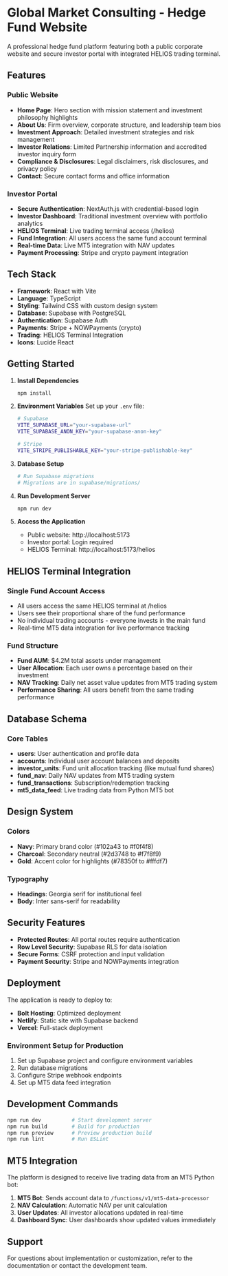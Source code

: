 # Global Market Consulting - Hedge Fund Website

A professional hedge fund platform featuring both a public corporate website and secure investor portal with integrated HELIOS trading terminal.

## Features

### Public Website
- **Home Page**: Hero section with mission statement and investment philosophy highlights
- **About Us**: Firm overview, corporate structure, and leadership team bios
- **Investment Approach**: Detailed investment strategies and risk management
- **Investor Relations**: Limited Partnership information and accredited investor inquiry form
- **Compliance & Disclosures**: Legal disclaimers, risk disclosures, and privacy policy
- **Contact**: Secure contact forms and office information

### Investor Portal
- **Secure Authentication**: NextAuth.js with credential-based login
- **Investor Dashboard**: Traditional investment overview with portfolio analytics
- **HELIOS Terminal**: Live trading terminal access (/helios)
- **Fund Integration**: All users access the same fund account terminal
- **Real-time Data**: Live MT5 integration with NAV updates
- **Payment Processing**: Stripe and crypto payment integration

## Tech Stack

- **Framework**: React with Vite
- **Language**: TypeScript
- **Styling**: Tailwind CSS with custom design system
- **Database**: Supabase with PostgreSQL
- **Authentication**: Supabase Auth
- **Payments**: Stripe + NOWPayments (crypto)
- **Trading**: HELIOS Terminal Integration
- **Icons**: Lucide React

## Getting Started

1. **Install Dependencies**
   ```bash
   npm install
   ```

2. **Environment Variables**
   Set up your `.env` file:
   ```bash
   # Supabase
   VITE_SUPABASE_URL="your-supabase-url"
   VITE_SUPABASE_ANON_KEY="your-supabase-anon-key"
   
   # Stripe
   VITE_STRIPE_PUBLISHABLE_KEY="your-stripe-publishable-key"
   ```

3. **Database Setup**
   ```bash
   # Run Supabase migrations
   # Migrations are in supabase/migrations/
   ```

4. **Run Development Server**
   ```bash
   npm run dev
   ```

5. **Access the Application**
   - Public website: http://localhost:5173
   - Investor portal: Login required
   - HELIOS Terminal: http://localhost:5173/helios

## HELIOS Terminal Integration

### Single Fund Account Access
- All users access the same HELIOS terminal at /helios
- Users see their proportional share of the fund performance
- No individual trading accounts - everyone invests in the main fund
- Real-time MT5 data integration for live performance tracking

### Fund Structure
- **Fund AUM**: $4.2M total assets under management
- **User Allocation**: Each user owns a percentage based on their investment
- **NAV Tracking**: Daily net asset value updates from MT5 trading system
- **Performance Sharing**: All users benefit from the same trading performance

## Database Schema

### Core Tables
- **users**: User authentication and profile data
- **accounts**: Individual user account balances and deposits
- **investor_units**: Fund unit allocation tracking (like mutual fund shares)
- **fund_nav**: Daily NAV updates from MT5 trading system
- **fund_transactions**: Subscription/redemption tracking
- **mt5_data_feed**: Live trading data from Python MT5 bot

## Design System

### Colors
- **Navy**: Primary brand color (#102a43 to #f0f4f8)
- **Charcoal**: Secondary neutral (#2d3748 to #f7f8f9)
- **Gold**: Accent color for highlights (#78350f to #fffdf7)

### Typography
- **Headings**: Georgia serif for institutional feel
- **Body**: Inter sans-serif for readability

## Security Features

- **Protected Routes**: All portal routes require authentication
- **Row Level Security**: Supabase RLS for data isolation
- **Secure Forms**: CSRF protection and input validation
- **Payment Security**: Stripe and NOWPayments integration

## Deployment

The application is ready to deploy to:
- **Bolt Hosting**: Optimized deployment
- **Netlify**: Static site with Supabase backend
- **Vercel**: Full-stack deployment

### Environment Setup for Production
1. Set up Supabase project and configure environment variables
2. Run database migrations
3. Configure Stripe webhook endpoints
4. Set up MT5 data feed integration

## Development Commands

```bash
npm run dev          # Start development server
npm run build        # Build for production
npm run preview      # Preview production build
npm run lint         # Run ESLint
```

## MT5 Integration

The platform is designed to receive live trading data from an MT5 Python bot:

1. **MT5 Bot**: Sends account data to `/functions/v1/mt5-data-processor`
2. **NAV Calculation**: Automatic NAV per unit calculation
3. **User Updates**: All investor allocations updated in real-time
4. **Dashboard Sync**: User dashboards show updated values immediately

## Support

For questions about implementation or customization, refer to the documentation or contact the development team.